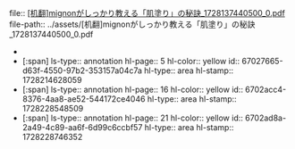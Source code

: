 file:: [[机翻]mignonがしっかり教える「肌塗り」の秘訣_1728137440500_0.pdf](../assets/[机翻]mignonがしっかり教える「肌塗り」の秘訣_1728137440500_0.pdf)
file-path:: ../assets/[机翻]mignonがしっかり教える「肌塗り」の秘訣_1728137440500_0.pdf

-
- [:span]
  ls-type:: annotation
  hl-page:: 5
  hl-color:: yellow
  id:: 67027665-d63f-4550-97b2-353157a04c7a
  hl-type:: area
  hl-stamp:: 1728214628059
- [:span]
  ls-type:: annotation
  hl-page:: 16
  hl-color:: yellow
  id:: 6702acc4-8376-4aa8-ae52-544172ce4046
  hl-type:: area
  hl-stamp:: 1728228548509
- [:span]
  ls-type:: annotation
  hl-page:: 21
  hl-color:: yellow
  id:: 6702ad8a-2a49-4c89-aa6f-6d99c6ccbf57
  hl-type:: area
  hl-stamp:: 1728228746352